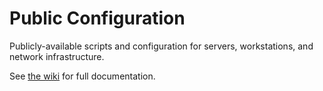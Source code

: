 # Public Configuration

Publicly-available scripts and configuration for servers, workstations, and network infrastructure.

See [the wiki](https://gitlab.com/NetChris/public/configuration/wikis/home) for full documentation.